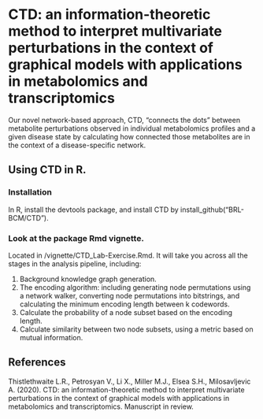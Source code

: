 # CTD: an information-theoretic method to interpret multivariate perturbations in the context of graphical models with applications in metabolomics and transcriptomics
Our novel network-based approach, CTD, “connects the dots” between metabolite perturbations observed in individual metabolomics profiles and a given disease state by calculating how connected those metabolites are in the context of a disease-specific network.

## Using CTD in R.
### Installation
In R, install the devtools package, and install CTD by install_github(“BRL-BCM/CTD”). 

### Look at the package Rmd vignette.
Located in /vignette/CTD_Lab-Exercise.Rmd. It will take you across all the stages in the analysis pipeline, including:
1. Background knowledge graph generation.
2. The encoding algorithm: including generating node permutations using a network walker, converting node permutations into bitstrings, and calculating the minimum encoding length between k codewords.
3. Calculate the probability of a node subset based on the encoding length.
4. Calculate similarity between two node subsets, using a metric based on mutual information.

## References
Thistlethwaite L.R., Petrosyan V., Li X., Miller M.J., Elsea S.H., Milosavljevic A. (2020). CTD: an information-theoretic method to interpret multivariate perturbations in the context of graphical models with applications in metabolomics and transcriptomics. Manuscript in review.
